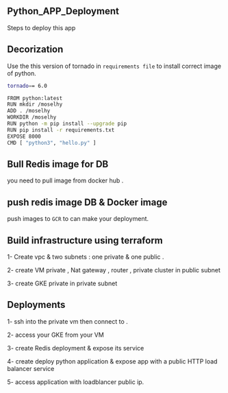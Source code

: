## Python_APP_Deployment

Steps to deploy this app 


## Decorization

Use the this version of tornado in ```requirements file``` to install correct image of python.
```bash
tornado== 6.0
```

```bash
FROM python:latest
RUN mkdir /moselhy 
ADD . /moselhy
WORKDIR /moselhy
RUN python -m pip install --upgrade pip
RUN pip install -r requirements.txt
EXPOSE 8000
CMD [ "python3", "hello.py" ]
```
## Bull Redis image for DB
you need to pull image from docker hub .

## push redis image DB & Docker image
push images to ```GCR``` to can make your deployment.

## Build infrastructure using terraform
1- Create vpc & two subnets : one private & one public .

2- create VM private , Nat gateway , router , private cluster in public subnet

3- create GKE private in private subnet 

## Deployments
 
1-  ssh into the private vm then connect to .

2- access your GKE from your VM

3- create Redis deployment & expose its service 
 
4- create deploy python application & expose app with a public HTTP load balancer service

5- access application with loadblancer public ip.
